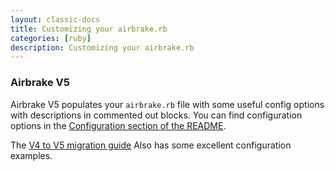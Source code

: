 ```yaml
---
layout: classic-docs
title: Customizing your airbrake.rb
categories: [ruby]
description: Customizing your airbrake.rb
---
```


### Airbrake V5

Airbrake V5 populates your `airbrake.rb` file with some useful config options
with descriptions in commented out blocks. You can find configuration options
in the [Configuration section of the
README](https://github.com/airbrake/airbrake/blob/master/README.md#configuration).


The [V4 to V5 migration
guide](https://github.com/airbrake/airbrake/blob/master/docs/Migration_guide_from_v4_to_v5.md)
Also has some excellent configuration examples.
